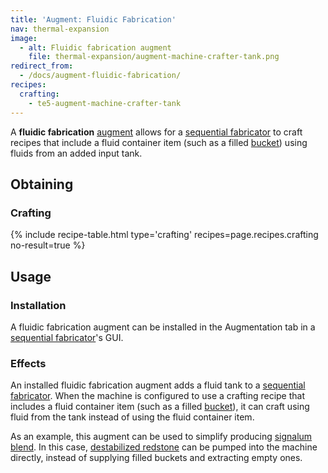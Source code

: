 ```yaml
---
title: 'Augment: Fluidic Fabrication'
nav: thermal-expansion
image:
  - alt: Fluidic fabrication augment
    file: thermal-expansion/augment-machine-crafter-tank.png
redirect_from:
  - /docs/augment-fluidic-fabrication/
recipes:
  crafting:
    - te5-augment-machine-crafter-tank
---
```


A **fluidic fabrication** [augment](/docs/thermal-expansion/augments/) allows for a [sequential
fabricator](/docs/thermal-expansion/sequential-fabricator/) to craft recipes that include a fluid
container item (such as a filled
[bucket](https://minecraft.gamepedia.com/Bucket)) using fluids from an added
input tank.


Obtaining
---------

### Crafting
{% include recipe-table.html type='crafting' recipes=page.recipes.crafting no-result=true %}


Usage
-----

### Installation
A fluidic fabrication augment can be installed in the Augmentation tab in a
[sequential fabricator](/docs/thermal-expansion/sequential-fabricator/)'s GUI.

### Effects
An installed fluidic fabrication augment adds a fluid tank to a [sequential
fabricator](/docs/thermal-expansion/sequential-fabricator/). When the machine is configured to use
a crafting recipe that includes a fluid container item (such as a filled
[bucket](https://minecraft.gamepedia.com/Bucket)), it can craft using fluid from
the tank instead of using the fluid container item.

As an example, this augment can be used to simplify producing [signalum
blend](/docs/thermal-foundation-2/signalum-blend/). In this case, [destabilized
redstone](/docs/thermal-foundation-2/destabilized-redstone/) can be pumped into the machine directly,
instead of supplying filled buckets and extracting empty ones.
